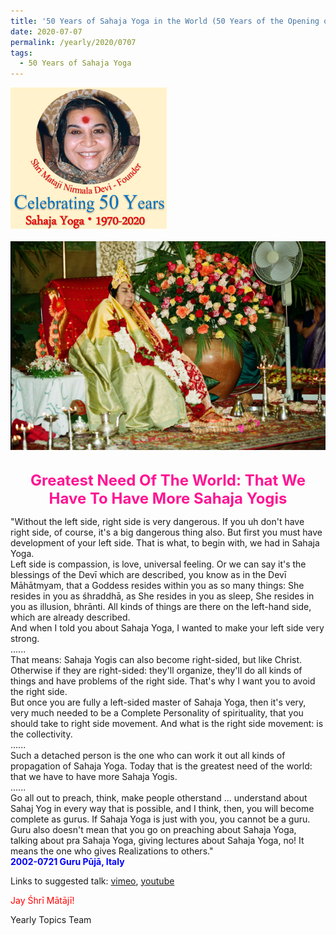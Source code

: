 ```yaml
---
title: '50 Years of Sahaja Yoga in the World (50 Years of the Opening of the Sahasrāra Chakra), Post 22'
date: 2020-07-07
permalink: /yearly/2020/0707
tags:
  - 50 Years of Sahaja Yoga
---
```


<div style="text-align: left"><img src="/images/Celebrating50YearsSahajaYoga.png" width="250" /></div><br>

<div style="text-align: center"><img src="/images/image456.png" /></div>

<br>
<p style="color:DeepPink; text-align:center">
<font size="+2"><b>Greatest Need Of The World: That We Have To Have More Sahaja Yogis</b><br></font>
</p>

<p>
"Without the left side, right side is very dangerous. If you uh don't have right side, of course, it's a big dangerous thing also. But first you must have development of your left side. That is what, to begin with, we had in Sahaja Yoga.<br>
Left side is compassion, is love, universal feeling. Or we can say it's the blessings of the Devī which are described, you know as in the Devī Māhātmyam, that a Goddess resides within you as so many things: She resides in you as śhraddhā, as She resides in you as sleep, She resides in you as illusion, bhrānti. All kinds of things are there on the left-hand side, which are already described.<br>
And when I told you about Sahaja Yoga, I wanted to make your left side very strong.<br>
......<br>
That means: Sahaja Yogis can also become right-sided, but like Christ. Otherwise if they are right-sided: they'll organize, they'll do all kinds of things and have problems of the right side. That's why I want you to avoid the right side.<br>
But once you are fully a left-sided master of Sahaja Yoga, then it's very, very much needed to be a Complete Personality of spirituality, that you should take to right side movement. And what is the right side movement: is the collectivity.<br>
......<br>
Such a detached person is the one who can work it out all kinds of propagation of Sahaja Yoga. Today that is the greatest need of the world: that we have to have more Sahaja Yogis.<br>
......<br>
Go all out to preach, think, make people otherstand ... understand about Sahaj Yog in every way that is possible, and I think, then, you will become complete as gurus. If Sahaja Yoga is just with you, you cannot be a guru. Guru also doesn't mean that you go on preaching about Sahaja Yoga, talking about pra Sahaja Yoga, giving lectures about Sahaja Yoga, no! It means the one who gives Realizations to others."<br>
<font color="blue"><b>2002-0721 Guru Pūjā, Italy</b></font><br>
</p>

Links to suggested talk: <a href="https://vimeo.com/24547969"> vimeo</a>, <a href="https://www.youtube.com/watch?v=fAMfW9pHRxs"> youtube</a><br>

<p style="color:red;">Jay Śhrī Mātājī!<br></p>

Yearly Topics Team
